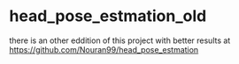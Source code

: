 # head_pose_estmation_old
there is an other eddition of this project with better results at
https://github.com/Nouran99/head_pose_estmation 
